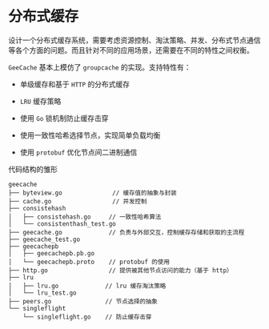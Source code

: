 # 分布式缓存

设计一个分布式缓存系统，需要考虑资源控制、淘汰策略、并发、分布式节点通信等各个方面的问题。而且针对不同的应用场景，还需要在不同的特性之间权衡。

`GeeCache` 基本上模仿了 `groupcache` 的实现。支持特性有：

- 单级缓存和基于 `HTTP` 的分布式缓存

- `LRU` 缓存策略

- 使用 `Go` 锁机制防止缓存击穿

- 使用一致性哈希选择节点，实现简单负载均衡

- 使用 `protobuf` 优化节点间二进制通信

代码结构的雏形

```        
geecache
├── byteview.go              // 缓存值的抽象与封装
├── cache.go                 // 并发控制
├── consistehash
│   ├── consistehash.go     // 一致性哈希算法
│   └── consistenthash_test.go
├── geecache.go             // 负责与外部交互，控制缓存存储和获取的主流程
├── geecache_test.go
├── geecachepb
│   ├── geecachepb.pb.go
│   └── geecachepb.proto    // protobuf 的使用
├── http.go                 // 提供被其他节点访问的能力（基于 http）
├── lru
│   ├── lru.go             // lru 缓存淘汰策略
│   └── lru_test.go
├── peers.go               // 节点选择的抽象
└── singleflight
    └── singleflight.go    // 防止缓存击穿

```